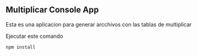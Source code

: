 ## Multiplicar Console App

Esta es una aplicacion para generar arcchivos con las tablas de multiplicar

Ejecutar este comando

```
npm install
```